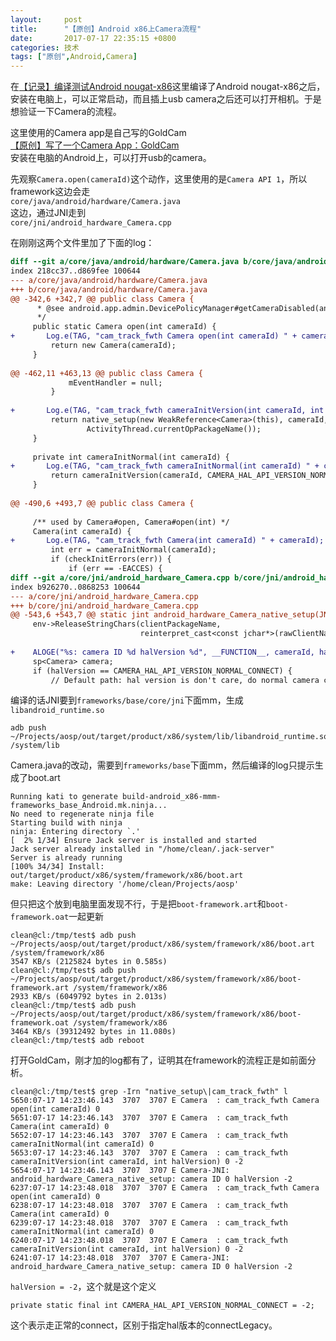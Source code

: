 ```yaml
---
layout:     post
title:      "【原创】Android x86上Camera流程"
date:       2017-07-17 22:35:15 +0800
categories: 技术
tags: ["原创",Android,Camera]
---
```

在<a href="{{ site.baseurl }}{% post_url tech/2017-06-05-Android_N_build_java_out_of_memory %}">【记录】编译测试Android nougat-x86</a>这里编译了Android nougat-x86之后，安装在电脑上，可以正常启动，而且插上usb camera之后还可以打开相机。于是想验证一下Camera的流程。

这里使用的Camera app是自己写的GoldCam<br>
<a href="{{ site.baseurl }}{% post_url tech/2017-06-27-GoldCam %}">【原创】写了一个Camera App：GoldCam</a><br>
安装在电脑的Android上，可以打开usb的camera。

先观察`Camera.open(cameraId)`这个动作，这里使用的是`Camera API 1`，所以framework这边会走<br>
`core/java/android/hardware/Camera.java`<br>
这边，通过JNI走到<br>
`core/jni/android_hardware_Camera.cpp`<br>

在刚刚这两个文件里加了下面的log：
```diff
diff --git a/core/java/android/hardware/Camera.java b/core/java/android/hardware/Camera.java
index 218cc37..d869fee 100644
--- a/core/java/android/hardware/Camera.java
+++ b/core/java/android/hardware/Camera.java
@@ -342,6 +342,7 @@ public class Camera {
      * @see android.app.admin.DevicePolicyManager#getCameraDisabled(android.content.ComponentName)
      */
     public static Camera open(int cameraId) {
+       Log.e(TAG, "cam_track_fwth Camera open(int cameraId) " + cameraId);
         return new Camera(cameraId);
     }
 
@@ -462,11 +463,13 @@ public class Camera {
             mEventHandler = null;
         }
 
+       Log.e(TAG, "cam_track_fwth cameraInitVersion(int cameraId, int halVersion) " + cameraId + " " + halVersion);
         return native_setup(new WeakReference<Camera>(this), cameraId, halVersion,
                 ActivityThread.currentOpPackageName());
     }
 
     private int cameraInitNormal(int cameraId) {
+       Log.e(TAG, "cam_track_fwth cameraInitNormal(int cameraId) " + cameraId);
         return cameraInitVersion(cameraId, CAMERA_HAL_API_VERSION_NORMAL_CONNECT);
     }
 
@@ -490,6 +493,7 @@ public class Camera {
 
     /** used by Camera#open, Camera#open(int) */
     Camera(int cameraId) {
+       Log.e(TAG, "cam_track_fwth Camera(int cameraId) " + cameraId);
         int err = cameraInitNormal(cameraId);
         if (checkInitErrors(err)) {
             if (err == -EACCES) {
diff --git a/core/jni/android_hardware_Camera.cpp b/core/jni/android_hardware_Camera.cpp
index b926270..0868253 100644
--- a/core/jni/android_hardware_Camera.cpp
+++ b/core/jni/android_hardware_Camera.cpp
@@ -543,6 +543,7 @@ static jint android_hardware_Camera_native_setup(JNIEnv *env, jobject thiz,
     env->ReleaseStringChars(clientPackageName,
                             reinterpret_cast<const jchar*>(rawClientName));
 
+    ALOGE("%s: camera ID %d halVersion %d", __FUNCTION__, cameraId, halVersion);
     sp<Camera> camera;
     if (halVersion == CAMERA_HAL_API_VERSION_NORMAL_CONNECT) {
         // Default path: hal version is don't care, do normal camera connect.
```

编译的话JNI要到`frameworks/base/core/jni`下面mm，生成`libandroid_runtime.so`
```
adb push ~/Projects/aosp/out/target/product/x86/system/lib/libandroid_runtime.so /system/lib
```

Camera.java的改动，需要到`frameworks/base`下面mm，然后编译的log只提示生成了boot.art
```
Running kati to generate build-android_x86-mmm-frameworks_base_Android.mk.ninja...
No need to regenerate ninja file
Starting build with ninja
ninja: Entering directory `.'
[  2% 1/34] Ensure Jack server is installed and started
Jack server already installed in "/home/clean/.jack-server"
Server is already running
[100% 34/34] Install: out/target/product/x86/system/framework/x86/boot.art
make: Leaving directory '/home/clean/Projects/aosp'
```
但只把这个放到电脑里面发现不行，于是把`boot-framework.art`和`boot-framework.oat`一起更新
```
clean@cl:/tmp/test$ adb push ~/Projects/aosp/out/target/product/x86/system/framework/x86/boot.art /system/framework/x86
3547 KB/s (2125824 bytes in 0.585s)
clean@cl:/tmp/test$ adb push ~/Projects/aosp/out/target/product/x86/system/framework/x86/boot-framework.art /system/framework/x86
2933 KB/s (6049792 bytes in 2.013s)
clean@cl:/tmp/test$ adb push ~/Projects/aosp/out/target/product/x86/system/framework/x86/boot-framework.oat /system/framework/x86
3464 KB/s (39312492 bytes in 11.080s)
clean@cl:/tmp/test$ adb reboot
```
打开GoldCam，刚才加的log都有了，证明其在framework的流程正是如前面分析。
```
clean@cl:/tmp/test$ grep -Irn "native_setup\|cam_track_fwth" l
5650:07-17 14:23:46.143  3707  3707 E Camera  : cam_track_fwth Camera open(int cameraId) 0
5651:07-17 14:23:46.143  3707  3707 E Camera  : cam_track_fwth Camera(int cameraId) 0
5652:07-17 14:23:46.143  3707  3707 E Camera  : cam_track_fwth cameraInitNormal(int cameraId) 0
5653:07-17 14:23:46.143  3707  3707 E Camera  : cam_track_fwth cameraInitVersion(int cameraId, int halVersion) 0 -2
5654:07-17 14:23:46.143  3707  3707 E Camera-JNI: android_hardware_Camera_native_setup: camera ID 0 halVersion -2
6237:07-17 14:23:48.018  3707  3707 E Camera  : cam_track_fwth Camera open(int cameraId) 0
6238:07-17 14:23:48.018  3707  3707 E Camera  : cam_track_fwth Camera(int cameraId) 0
6239:07-17 14:23:48.018  3707  3707 E Camera  : cam_track_fwth cameraInitNormal(int cameraId) 0
6240:07-17 14:23:48.018  3707  3707 E Camera  : cam_track_fwth cameraInitVersion(int cameraId, int halVersion) 0 -2
6241:07-17 14:23:48.018  3707  3707 E Camera-JNI: android_hardware_Camera_native_setup: camera ID 0 halVersion -2
```
`halVersion = -2`，这个就是这个定义
```
private static final int CAMERA_HAL_API_VERSION_NORMAL_CONNECT = -2;
```
这个表示走正常的connect，区别于指定hal版本的connectLegacy。

